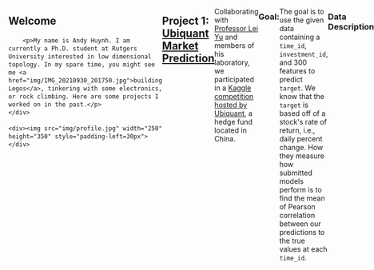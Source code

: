 <style>
.flex-container {
  display: flex;
}
</style>
<div class="flex-container">
	<div><h2>Welcome</h2>
		
		<p>My name is Andy Huynh. I am currently a Ph.D. student at Rutgers University interested in low dimensional topology. In my spare time, you might see me <a href="img/IMG_20210930_201750.jpg">building Legos</a>, tinkering with some electronics, or rock climbing. Here are some projects I worked on in the past.</p>
	</div>
	
	<div><img src="img/profile.jpg" width="250" height="350" style="padding-left=30px">
	</div>
</div> 


## Project 1: [Ubiquant Market Prediction](https://github.com/andyhuynh92/Ubiquant-Comp)

Collaborating with [Professor Lei Yu](https://alcoholstudies.rutgers.edu/people/faculty/lei-yu/) and members of his laboratory, we participated in a [Kaggle competition hosted by Ubiquant](https://www.kaggle.com/competitions/ubiquant-market-prediction), a hedge fund located in China. 

### Goal: 

The goal is to use the given data containing a `time_id`, `investment_id`, and 300 features to predict `target`. We know that the `target` is based off of a stock's rate of return, i.e., daily percent change. How they measure how submitted models perform is to find the mean of Pearson correlation between our predictions to the true values at each `time_id`. 

### Data Description: 

The data given is completely anonymized. That means
- All 300 features are anonymized. 
- Both time of the investment and the stock are anonymized. 
- The target is anonymized. 
In addition, we found out that the data has been additionally processed. In particular, fixing a value for a `time_id`, we found out that most of the time(but not all), the feature will have approximately mean 0 and standard deviation 1.

<p align="center">
	<img src="img/meanstd.png">
</p>

### Analysis:

From the public discussion boards, people were able to reverse engineer both `time_id` and `investment_id`, figuring out the real time correspondence for `time_id`, and the likely stock tickers corresponding to each `investment_id`. Using this data, we grabbed the stock data using the Yahoo! finance API and ran correlations between the stock price and the features. We discovered that the features and target are both detrended and normalized at each `time_id`, i.e., the features and target have mean 0 and standard deviation 1, making it difficult to reverse engineer the existing features and feature engineer new ones.

The competition allows us to submit two models. Our first model used LightGBM. Our second model is an ensemble of LightGBM with a deep neural network.

### Follow up, JPX Kaggle Competition(Currently ongoing and WIP)

Continuing from the Ubiquant Kaggle competition above, we decided to work on another [Kaggle competition hosted by JPX](https://www.kaggle.com/competitions/jpx-tokyo-stock-exchange-prediction), the parent company of the Tokyo stock exchange. The goal of this competition is to rank the stocks in the Tokyo stock market and get the highest competition metric, based on the [Sharpe ratio.](https://en.wikipedia.org/wiki/Sharpe_ratio)

## Project 2: [CoverMyMeds project](https://github.com/andyhuynh92/CMM-Team-Ranger)

This is a group project done during the Erdos Institute bootcamp in 2022, with 3 other team members.

### Goal:

Use the provided data for 3 goals:
1. Predict the copay of a prescribed medication 
2. Find out the formulary status of a drug(i.e., the preference of the drug as considered by insurance)
3. Provide substitutions in the case when copay is expensive or even rejected by insurance

### Data:

The data is simulated drug data(for legality reasons), with features containing date, pharmacy, diagnosis, drug, and three indicators of insurance. The data is also anonymized, as the diagnosis, drug, and insurance information do not correspond to real life objects. From here, we are also provided if insurance covered the drug, and if they did, how much the patient copay is.

### Analysis:

Initial analysis showed that insurance is 30\% more likely to reject covering a drug if the drug is a brand-name drug instead of a generic drug. From there, we know that the copay is most influenced by the drug itself and the insurance that the patient has. For drug with the most expensive copay, we found that most patients are either paying $15 or $500. Two of the three indicators of insrunace are able to separate these low paying patients from high paying patients, controlling all other factors. 

Since most of the features are categorical, we have decided to use CatBoost as our model. We also considered using random forests, but it was too slow for our purposes. Our model used two steps. We first predicted whether or not a drug will be accepted by insurance. From there, we predict the copay of the drug if it is covered by insurance. Looking at the feature importances given by CatBoost after fitting the models, we see that the important features are exactly what we found earlier, showing that this model is heading towards the right direction.

<p align="center">
	<img src="img/catboostfeatureimportance.png">
</p>

Additionally, we also sought to find out the formulary status of a drug. We used the conditions:
- cheapest 
- lowest rejection
- and most prescribed drug,

controlling for other factors. We found drugs that best satisfies these conditions and worst satisfied these condtions, interpolating every other possibility inbetween. This created a list of substition drugs that we can recommend. On average, this saves $20.50 by choosing the best(accoring to the conditions above) drug over a randomly chosen drug. The greatest savings we found was $241.55.

## Project 3: [Root Insurance project](https://github.com/gedwards09/Root-it)

This is a group project done during the Erdos Institute bootcamp in 2021, with 4 other team members.

### Goal:

The data contains information of customers who were presented advertisements from five insurance agencies, including the client, Root Insurance. Each insurance company "bids" for the placement of their advertisement for each customer, and the ads are shown to the customer in order from highest to lowest bidder. The customer can then choose to click any ad shown and can purchase a policy from any ad they click. The client has been using a flat \$10 bid strategy for all customers and wants to use the data collected to optimize the efficiency of customer acquisition in future. Our goal is to introduce a bidding strategy that produces the most customers per dollar, with the additional constraint of guaranteeing at least 400 customers per 10,000.

### Data:

Root Insurance provided information on 10,000 customers including their information: current insurance status (insured, uninsured, or unknown), marital status (married, single), number of drivers (one, two, or three+), and number of vehicles (one or two+); whether the customer clicked the client's as; and whether the customer ultimately purchased a policy from the client. Root Insurance used a flat \$10 bid for all of these customers, which determined the placement of the ad.

### Analysis:

We wanted to compute both expected sales and expected cost with our bids, which required us to model a price of bid to probability of sale using a probability distribution. We experimented with both a uniform distribution and an exponential distribution, eventually deciding to assume our bids follow a uniform distribution with exponential tails. This assumption allows us to model an expected cost function and expected number of policies sold. We also require(from the client) a constraint that requires the expected number of policies sold to be at least 400. 

<p align="center">
	<img src="img/hybriddistribution.png">
</p>

We attempted to optimize expected cost constrained to the expected number of policies sold using two methods:
- Using the SciPy package for constrained minimization,
- Performing gradient descent with a barrier function.

Analyzing the minimization, we have found out what traits are highly desired by other companies, and we bid contrary to the competitors, seeking out less desired candidates. This means that we bid higher when our competition bids low, and vice versa. 
